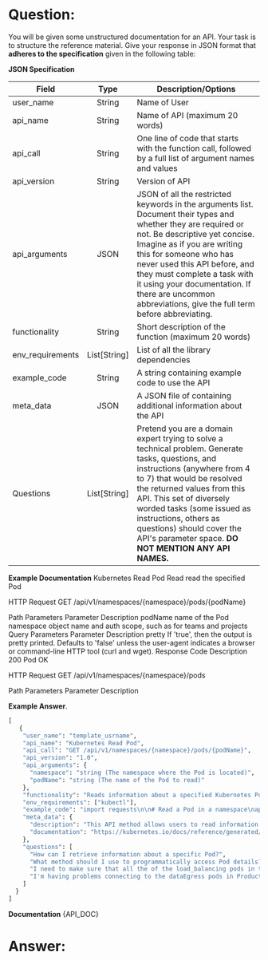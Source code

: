 # Question:

You will be given some unstructured documentation for an API. Your task is to structure the reference material. Give your response in JSON format that **adheres to the specification** given in the following table:

**JSON Specification**

| Field | Type | Description/Options |
|---|:---:|---|
| user_name | String | Name of User |
| api_name | String | Name of API (maximum 20 words) |
| api_call | String | One line of code that starts with the function call, followed by a full list of argument names and values |
| api_version | String | Version of API |
| api_arguments | JSON | JSON of all the restricted keywords in the arguments list. Document their types and whether they are required or not. Be descriptive yet concise. Imagine as if you are writing this for someone who has never used this API before, and they must complete a task with it using your documentation. If there are uncommon abbreviations, give the full term before abbreviating. |
| functionality | String | Short description of the function (maximum 20 words) |
| env_requirements | List[String] | List of all the library dependencies |
| example_code | String | A string containing example code to use the API |
| meta_data | JSON | A JSON file of containing additional information about the API |
| Questions | List[String] | Pretend you are a domain expert trying to solve a technical problem. Generate tasks, questions, and instructions (anywhere from 4 to 7) that would be resolved the returned values from this API. This set of diversely worded tasks (some issued as instructions, others as questions) should cover the API's parameter space. **DO NOT MENTION ANY API NAMES.** |

**Example Documentation**
Kubernetes Read Pod
Read
read the specified Pod

HTTP Request
GET /api/v1/namespaces/{namespace}/pods/{podName}

Path Parameters
Parameter	Description
podName	name of the Pod
namespace	object name and auth scope, such as for teams and projects
Query Parameters
Parameter	Description
pretty	If 'true', then the output is pretty printed. Defaults to 'false' unless the user-agent indicates a browser or command-line HTTP tool (curl and wget).
Response
Code	Description
200
Pod	OK

HTTP Request
GET /api/v1/namespaces/{namespace}/pods

Path Parameters
Parameter	Description



**Example Answer**.

```python
[
   {
    "user_name": "template_usrname",
    "api_name": "Kubernetes Read Pod",
    "api_call": "GET /api/v1/namespaces/{namespace}/pods/{podName}",
    "api_version": "1.0",
    "api_arguments": {
      "namespace": "string (The namespace where the Pod is located)",
      "podName": "string (The name of the Pod to read)"
    },
    "functionality": "Reads information about a specified Kubernetes Pod in REST format",
    "env_requirements": ["kubectl"],
    "example_code": "import requests\n\n# Read a Pod in a namespace\napi_url = 'https://your-kubernetes-api-server/api/v1/namespaces/your-namespace/pods/your-pod-name'\nheaders = {'Authorization': 'Bearer your-auth-token'}\nresponse = requests.get(api_url, headers=headers)\nprint(response.json())",
    "meta_data": {
      "description": "This API method allows users to read information about a specified Kubernetes Pod using RESTful API calls.",
      "documentation": "https://kubernetes.io/docs/reference/generated/kubectl/kubectl-commands#get"
    },
    "questions": [
      "How can I retrieve information about a specific Pod?",
      "What method should I use to programmatically access Pod details?",
      "I need to make sure that all the of the load_balancing pods in the research_team namespace spun up correctly."
      "I'm having problems connecting to the dataEgress pods in Production. Are they okay?"
    ]
  }
]
```

**Documentation**
{API_DOC}

# Answer: